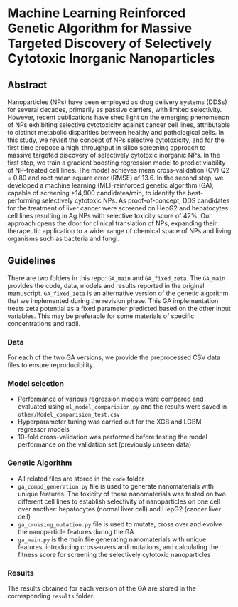 # Machine Learning Reinforced Genetic Algorithm for Massive Targeted Discovery of Selectively Cytotoxic Inorganic Nanoparticles

## Abstract
Nanoparticles (NPs) have been employed as drug delivery systems (DDSs) for several decades, primarily as passive carriers, with limited selectivity. However, recent publications have shed light on the emerging phenomenon of NPs exhibiting selective cytotoxicity against cancer cell lines, attributable to distinct metabolic disparities between healthy and pathological cells. In this study, we revisit the concept of NPs selective cytotoxicity, and for the first time propose a high-throughput in silico screening approach to massive targeted discovery of selectively cytotoxic inorganic NPs. In the first step, we train a gradient boosting regression model to predict viability of NP-treated cell lines. The model achieves mean cross-validation (CV) Q2 = 0.80 and root mean square error (RMSE) of 13.6. In the second step, we developed a machine learning (ML)-reinforced genetic algorithm (GA), capable of screening >14,900 candidates/min, to identify the best-performing selectively cytotoxic NPs. As proof-of-concept, DDS candidates for the treatment of liver cancer were screened on HepG2 and hepatocytes cell lines resulting in Ag NPs with selective toxicity score of 42%. Our approach opens the door for clinical translation of NPs, expanding their therapeutic application to a wider range of chemical space of NPs and living organisms such as bacteria and fungi.


## Guidelines
There are two folders in this repo: `GA_main` and `GA_fixed_zeta`. The `GA_main` provides the code, data, models and results reported in the original manuscript. `GA_fixed_zeta` is an alternative version of the genetic algorithm that we implemented during the revision phase. This GA implementation treats zeta potential as a fixed parameter predicted based on the other input variables. This may be preferable for some materials of specific concentrations and radii. 

### Data
For each of the two GA versions, we provide the preprocessed CSV data files to ensure reproducibility.

### Model selection
- Performance of various regression models were compared and evaluated using `ml_model_comparision.py` and the results were saved in `other/Model_comparision_test.csv`
- Hyperparameter tuning was carried out for the XGB and LGBM regressor models
- 10-fold cross-validation was performed before testing the model performance on the validation set (previously unseen data)

### Genetic Algorithm
- All related files are stored in the `code` folder
- `ga_compd_generation.py` file is used to generate nanomaterials with unique features. The toxicity of these nanomaterials was tested on two different cell lines to establish selectivity of nanoparticles on one cell over another: hepatocytes (normal liver cell) and HepG2 (cancer liver cell)  
- `ga_crossing_mutation.py` file is used to mutate, cross over and evolve the nanoparticle features during the GA
- `ga_main.py` is the main file generating nanomaterials with unique features, introducing cross-overs and mutations, and calculating the fitness score for screening the selectively cytotoxic nanoparticles 

### Results
The results obtained for each version of the GA are stored in the corresponding `results` folder.

